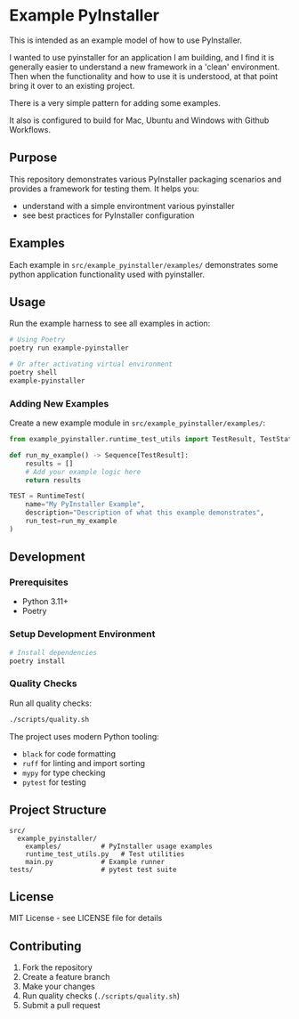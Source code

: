 # Example PyInstaller

This is intended as an example model of how to use PyInstaller.

I wanted to use pyinstaller for an application I am building, and I find it is generally easier
to understand a new framework in a 'clean' environment. Then when the functionality and how
to use it is understood, at that point bring it over to an existing project.

There is a very simple pattern for adding some examples. 

It also is configured to build for Mac, Ubuntu and Windows with Github Workflows.

## Purpose

This repository demonstrates various PyInstaller packaging scenarios and provides a framework for testing them. It helps you:
- understand with a simple environtment various pyinstaller 
- see best practices for PyInstaller configuration

## Examples

Each example in `src/example_pyinstaller/examples/` demonstrates some python
application functionality used with pyinstaller.

## Usage

Run the example harness to see all examples in action:
```bash
# Using Poetry
poetry run example-pyinstaller

# Or after activating virtual environment
poetry shell
example-pyinstaller
```

### Adding New Examples

Create a new example module in `src/example_pyinstaller/examples/`:

```python
from example_pyinstaller.runtime_test_utils import TestResult, TestStatus, RuntimeTest

def run_my_example() -> Sequence[TestResult]:
    results = []
    # Add your example logic here
    return results

TEST = RuntimeTest(
    name="My PyInstaller Example",
    description="Description of what this example demonstrates",
    run_test=run_my_example
)
```

## Development

### Prerequisites
- Python 3.11+
- Poetry

### Setup Development Environment

```bash
# Install dependencies
poetry install
```

### Quality Checks

Run all quality checks:
```bash
./scripts/quality.sh
```

The project uses modern Python tooling:
- `black` for code formatting
- `ruff` for linting and import sorting
- `mypy` for type checking
- `pytest` for testing

## Project Structure

```
src/
  example_pyinstaller/
    examples/          # PyInstaller usage examples
    runtime_test_utils.py   # Test utilities
    main.py            # Example runner
tests/                 # pytest test suite
```

## License

MIT License - see LICENSE file for details

## Contributing

1. Fork the repository
2. Create a feature branch
3. Make your changes
4. Run quality checks (`./scripts/quality.sh`)
5. Submit a pull request